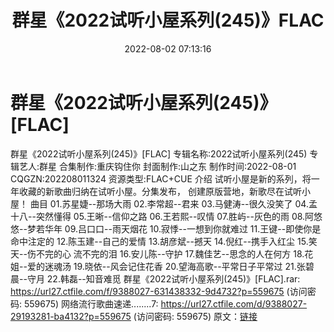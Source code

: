 ﻿---
title: 群星《2022试听小屋系列(245)》FLAC
date: 2022-08-02 07:13:16
categories: APE、FLAC、MP3
tags: 华语中文
---
# 群星《2022试听小屋系列(245)》[FLAC]

群星《2022试听小屋系列(245)》[FLAC]
专辑名称:2022试听小屋系列(245)
专辑艺人:群星
合集制作:重庆钩住你
封面制作:山之东
制作时间:2022-08-01
CQGZN:202208011324
资源类型:FLAC+CUE
介绍
试听小屋是新的系列，将一年收藏的新歌曲归纳在试听小屋。分集发布，
创建原版营地，新歌尽在试听小屋！
曲目
01.苏星婕--那场大雨
02.李常超--君来
03.马健涛--很久没笑了
04.孟十八--突然懂得
05.王晰--信仰之路
06.王若熙--叹情
07.胜屿--灰色的雨
08.阿悠悠--梦若华年
09.吕口口--雨天烟花
10.寂悸--一想到你就难过
11.王键--即使你是命中注定的
12.陈玉建--自己的爱情
13.胡彦斌--撼天
14.倪红--携手入红尘
15.笑天--伤不完的心 流不完的泪
16.安儿陈--守护
17.魏佳艺--思念的人在何方
18.花姐--爱的迷魂汤
19.晓依--风会记住花香
20.望海高歌--平常日子平常过
21.张碧晨--守月
22.韩磊--知音难觅
群星《2022试听小屋系列(245)》[FLAC].rar: https://url27.ctfile.com/f/9388027-631438332-9d4732?p=559675
(访问密码: 559675)
网络流行歌曲速递........7: https://url27.ctfile.com/d/9388027-29193281-ba4132?p=559675
(访问密码: 559675)
原文：[链接](https://blog.sina.com.cn/s/blog_1647c7e7601030ynl.html)
